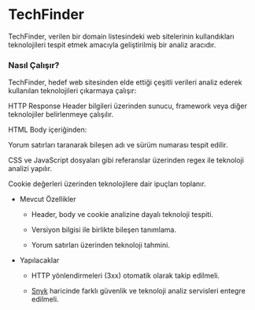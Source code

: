 # TechFinder
TechFinder, verilen bir domain listesindeki web sitelerinin kullandıkları teknolojileri tespit etmek amacıyla geliştirilmiş bir analiz aracıdır.

### Nasıl Çalışır?
TechFinder, hedef web sitesinden elde ettiği çeşitli verileri analiz ederek kullanılan teknolojileri çıkarmaya çalışır:

HTTP Response Header bilgileri üzerinden sunucu, framework veya diğer teknolojiler belirlenmeye çalışılır.

HTML Body içeriğinden:

Yorum satırları taranarak bileşen adı ve sürüm numarası tespit edilir.

CSS ve JavaScript dosyaları gibi referanslar üzerinden regex ile teknoloji analizi yapılır.

Cookie değerleri üzerinden teknolojilere dair ipuçları toplanır.

- Mevcut Özellikler
    - Header, body ve cookie analizine dayalı teknoloji tespiti.

    - Versiyon bilgisi ile birlikte bileşen tanımlama.

    - Yorum satırları üzerinden teknoloji tahmini.

- Yapılacaklar
    - HTTP yönlendirmeleri (3xx) otomatik olarak takip edilmeli.

    - [Snyk](https://snyk.io/) haricinde farklı güvenlik ve teknoloji analiz servisleri entegre edilmeli.